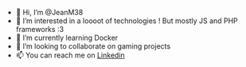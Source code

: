 - 👋 Hi, I’m @JeanM38
- 👀 I’m interested in a loooot of technologies ! But mostly JS and PHP frameworks :3
- 🌱 I’m currently learning Docker
- 💞️ I’m looking to collaborate on gaming projects
- 📫 You can reach me on [Linkedin](https://www.linkedin.com/in/jean-mionnet/)

<!---
JeanM38/JeanM38 is a ✨ special ✨ repository because its `README.md` (this file) appears on your GitHub profile.
You can click the Preview link to take a look at your changes.
--->
